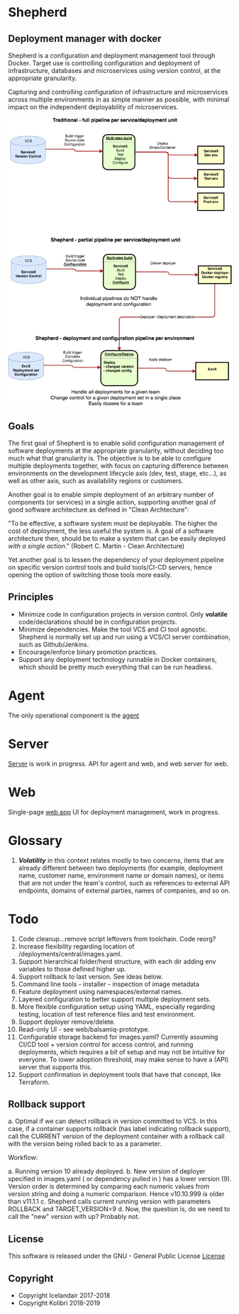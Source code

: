 # Shepherd
## Deployment manager with docker

Shepherd is a configuration and deployment management tool through Docker. Target use is controlling configuration and deployment of infrastructure, databases and microservices using version control, at the appropriate granularity. 

Capturing and controlling configuration of infrastructure and microservices across multiple environments in as
simple manner as possible, with minimal impact on the independent deployability of microservices. 


![Shepherd pipelines](docs/ShepherdVsTraditional.png "Shepherd vs Traditional Pipelines")


## Goals

The first goal of Shepherd is to enable solid configuration management of software deployments at the appropriate granularity,
without deciding too much what that granularity is. The objective is to be able to configure multiple deployments
together, with focus on capturing difference between environments on the development lifecycle axis (dev, test, stage, etc...),
as well as other axis, such as availability regions or customers.

Another goal is to enable simple deployment of an arbitrary number of components (or services) in a single action, supporting
another goal of good software architecture as defined in "Clean Archtecture": 

"To be effective, a software system must be deployable. The higher the cost of deployment, the less useful the system is.
A goal of a software architecture then, should be to make a system that can be easily deployed _with a single action_." 
(Robert C. Martin - Clean Architecture)

Yet another goal is to lessen the dependency of your deployment pipeline on specific version control tools and build tools/CI-CD servers, hence opening the option of switching those tools more easily. 

## Principles

- Minimize code in configuration projects in version control. Only __volatile__ code/declarations should be in configuration projects.
- Minimize dependencies. Make the tool VCS and CI tool agnostic. Shepherd is normally set up and run using a VCS/CI server
combination, such as Github/Jenkins.
- Encourage/enforce binary promotion practices.
- Support any deployment technology runnable in Docker containers, which should be pretty much everything that can
be run headless.


# Agent
The only operational component is the [agent](agent/README.md)

# Server
[Server](server/README.md) is work in progress. API for agent and web, and web server for web.
 
# Web


Single-page [web app](web/README.md)  UI for deployment management, work in progress.

# Glossary

1. ___Volatility___ in this context relates mostly to two concerns, items that are already different between two deployments
(for example, deployment name, customer name, environment name or domain names), or items that are
not under the team's control, such as references to external API endpoints, domains of external parties,
names of companies, and so on. 

# Todo

1. Code cleanup...remove script leftovers from toolchain. Code reorg?
1. Increase flexibility regarding location of /deployments/central/images.yaml. 
1. Support hierarchical folder/herd structure, with each dir adding env variables to those defined higher up.
1. Support rollback to last version. See ideas below.
1. Command line tools - installer - inspection of image metadata
1. Feature deployment using namespaces/external names.
1. Layered configuration to better support multiple deployment sets.
1. More flexible configuration setup using YAML, especially regarding testing, location of test reference files and test environment.
1. Support deployer remove/delete.
1. Read-only UI - see web/balsamiq-prototype.
1. Configurable storage backend for images.yaml? Currently assuming CI/CD tool + version control
for access control, and running deployments, which requires a bit of setup and may not be intuitive for everyone.
To lower adoption threshold, may make sense to have a (API) server that supports this.
1. Support confirmation in deployment tools that have that concept, like Terraform.

## Rollback support
a. Optimal if we can detect rollback in version committed to VCS. In this case, if a container supports rollback (has label
indicating rollback support), call the CURRENT version of the deployment container with a rollback call with the version being
rolled back to as a parameter.

Workflow:

a. Running version 10 already deployed.
b. New version of deployer specified in images.yaml ( or dependency pulled in ) has a lower version (9).
      Version order is determined by comparing each numeric values from version string and doing a numeric
      comparison. Hence v10.10.999 is older than v11.1.1
c. Shepherd calls current running version with parameters ROLLBACK and TARGET_VERSION=9
d. Now, the question is, do we need to call the "new" version with up? Probably not.

## License
This software is released under the GNU - General Public License
[License](./COPYING)

## Copyright
- Copyright Icelandair 2017-2018
- Copyright Kolibri 2018-2019